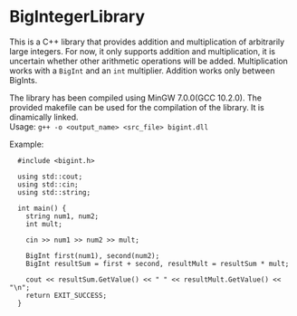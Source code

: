 # BigIntegerLibrary
This is a C++ library that provides addition and multiplication of arbitrarily large integers.
For now, it only supports addition and multiplication, it is uncertain whether other arithmetic operations will be added.
Multiplication works with a ```BigInt``` and an ```int``` multiplier.
Addition works only between BigInts.<br>

The library has been compiled using MinGW 7.0.0(GCC 10.2.0). The provided makefile can be used for the compilation of the library. It is dinamically linked.<br>
Usage: ```g++ -o <output_name> <src_file> bigint.dll```

Example:<br>
```
  #include <bigint.h>
  
  using std::cout;
  using std::cin;
  using std::string;
  
  int main() {
    string num1, num2;
    int mult;
    
    cin >> num1 >> num2 >> mult;
    
    BigInt first(num1), second(num2);
    BigInt resultSum = first + second, resultMult = resultSum * mult;
    
    cout << resultSum.GetValue() << " " << resultMult.GetValue() << "\n";
    return EXIT_SUCCESS;
  }
```
